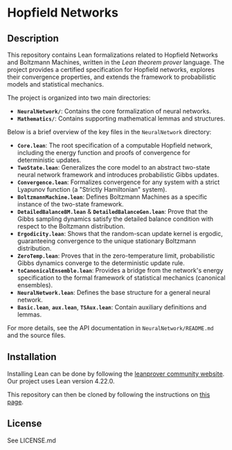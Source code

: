 # Hopfield Networks

## Description
This repository contains Lean formalizations related to Hopfield Networks and Boltzmann Machines, written in the *Lean theorem prover* language. The project provides a certified specification for Hopfield networks, explores their convergence properties, and extends the framework to probabilistic models and statistical mechanics.

The project is organized into two main directories:

- **`NeuralNetwork/`**: Contains the core formalization of neural networks.
- **`Mathematics/`**: Contains supporting mathematical lemmas and structures.

Below is a brief overview of the key files in the `NeuralNetwork` directory:

- **`Core.lean`**: The root specification of a computable Hopfield network, including the energy function and proofs of convergence for deterministic updates.
- **`TwoState.lean`**: Generalizes the core model to an abstract two-state neural network framework and introduces probabilistic Gibbs updates.
- **`Convergence.lean`**: Formalizes convergence for any system with a strict Lyapunov function (a "Strictly Hamiltonian" system).
- **`BoltzmannMachine.lean`**: Defines Boltzmann Machines as a specific instance of the two-state framework.
- **`DetailedBalanceBM.lean`** & **`DetailedBalanceGen.lean`**: Prove that the Gibbs sampling dynamics satisfy the detailed balance condition with respect to the Boltzmann distribution.
- **`Ergodicity.lean`**: Shows that the random-scan update kernel is ergodic, guaranteeing convergence to the unique stationary Boltzmann distribution.
- **`ZeroTemp.lean`**: Proves that in the zero-temperature limit, probabilistic Gibbs dynamics converge to the deterministic update rule.
- **`toCanonicalEnsemble.lean`**: Provides a bridge from the network's energy specification to the formal framework of statistical mechanics (canonical ensembles).
- **`NeuralNetwork.lean`**: Defines the base structure for a general neural network.
- **`Basic.lean`**, **`aux.lean`**, **`TSAux.lean`**: Contain auxiliary definitions and lemmas.

For more details, see the API documentation in `NeuralNetwork/README.md` and the source files.

## Installation
Installing Lean can be done by following the [leanprover community website](https://leanprover-community.github.io/get_started.html).
Our project uses Lean version 4.22.0.

This repository can then be cloned by following the instructions on [this page](https://leanprover-community.github.io/install/project.html).

## License
See LICENSE.md
